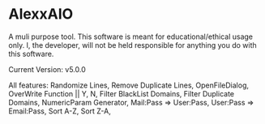 # AlexxAIO
A muli purpose tool. This software is meant for educational/ethical usage only. I, the developer, will not be held responsible for anything you do with this software.

Current Version: v5.0.0

All features: Randomize Lines,
              Remove Duplicate Lines,
              OpenFileDialog,
              OverWrite Function || Y, N,
              Filter BlackList Domains,
              Filter Duplicate Domains,
              NumericParam Generator,
              Mail:Pass => User:Pass,
              User:Pass => Email:Pass,
              Sort A-Z,
              Sort Z-A,

